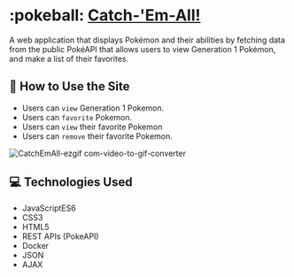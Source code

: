 # :pokeball: [Catch-'Em-All!](https://tiffanydbrown.github.io/catch-em-all/)

A web application that displays Pokémon and their abilities by fetching data from the public PokéAPI that allows users to view Generation 1 Pokémon, and make a list of their favorites.
## :memo: How to Use the Site

- Users can `view` Generation 1 Pokemon.
- Users can `favorite` Pokemon.
- Users can `view` their favorite Pokemon
- Users can `remove` their favorite Pokemon.

![CatchEmAll-ezgif com-video-to-gif-converter](https://github.com/user-attachments/assets/f558c575-a6ff-4a45-82c1-83cba450b9e4)

## 💻 Technologies Used

- JavaScriptES6
- CSS3
- HTML5
- REST APIs (PokeAPI)
- Docker
- JSON
- AJAX

